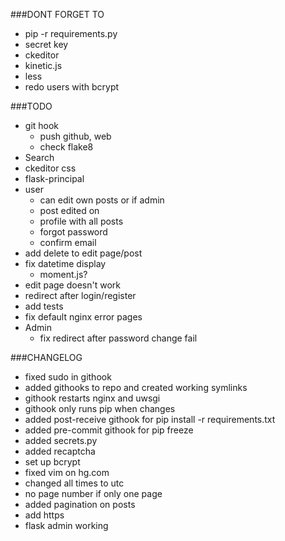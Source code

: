 ###DONT FORGET TO
- pip -r requirements.py
- secret key
- ckeditor
- kinetic.js
- less
- redo users with bcrypt

###TODO
- git hook
    - push github, web
    - check flake8
- Search
- ckeditor css
- flask-principal
- user
    - can edit own posts or if admin
    - post edited on 
    - profile with all posts
    - forgot password
    - confirm email 
- add delete to edit page/post
- fix datetime display
    - moment.js?
- edit page doesn't work
- redirect after login/register
- add tests
- fix default nginx error pages
- Admin
    - fix redirect after password change fail

###CHANGELOG
- fixed sudo in githook
- added githooks to repo and created working symlinks
- githook restarts nginx and uwsgi
- githook only runs pip when changes
- added post-receive githook for pip install -r requirements.txt
- added pre-commit githook for pip freeze
- added secrets.py 
- added recaptcha
- set up bcrypt
- fixed vim on hg.com
- changed all times to utc
- no page number if only one page
- added pagination on posts
- add https
- flask admin working
